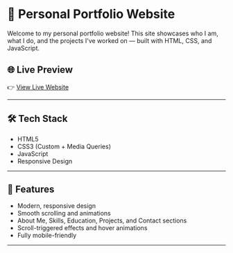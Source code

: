 # 💼 Personal Portfolio Website

Welcome to my personal portfolio website! This site showcases who I am, what I do, and the projects I've worked on — built with HTML, CSS, and JavaScript.

## 🌐 Live Preview

👉 [View Live Website]([https://yourusername.github.io/your-portfolio-repo](https://rithviksportfolio.netlify.app/))  

---

## 🛠 Tech Stack

- HTML5  
- CSS3 (Custom + Media Queries)  
- JavaScript  
- Responsive Design

---

## 📸 Features

- Modern, responsive design
- Smooth scrolling and animations
- About Me, Skills, Education, Projects, and Contact sections
- Scroll-triggered effects and hover animations
- Fully mobile-friendly

---
